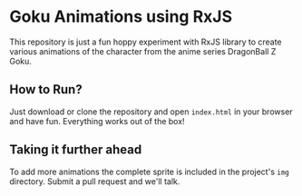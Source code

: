 # Goku Animations using RxJS

This repository is just a fun hoppy experiment with RxJS library to create various animations of the character from the anime series DragonBall Z Goku.

## How to Run?

Just download or clone the repository and open `index.html` in your browser and have fun. Everything works out of the box!

## Taking it further ahead

To add more animations the complete sprite is included in the project's `img` directory. Submit a pull request and we'll talk.
